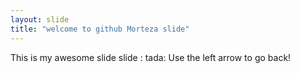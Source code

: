 ```yaml
---
layout: slide
title: "welcome to github Morteza slide"
---
```

This is my awesome slide slide : tada:
Use the left arrow to go back!
